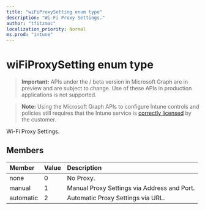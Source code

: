 ```yaml
---
title: "wiFiProxySetting enum type"
description: "Wi-Fi Proxy Settings."
author: "tfitzmac"
localization_priority: Normal
ms.prod: "intune"
---
```


# wiFiProxySetting enum type

> **Important:** APIs under the / beta version in Microsoft Graph are in preview and are subject to change. Use of these APIs in production applications is not supported.

> **Note:** Using the Microsoft Graph APIs to configure Intune controls and policies still requires that the Intune service is [correctly licensed](https://go.microsoft.com/fwlink/?linkid=839381) by the customer.

Wi-Fi Proxy Settings.
## Members
|Member|Value|Description|
|:---|:---|:---|
|none|0|No Proxy.|
|manual|1|Manual Proxy Settings via Address and Port.|
|automatic|2|Automatic Proxy Settings via URL.|





